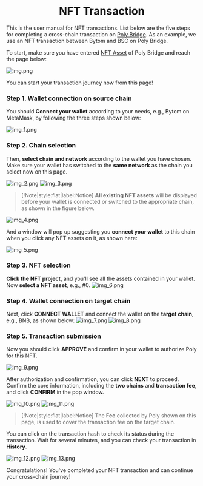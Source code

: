 <h1 align="center">NFT Transaction</h1>

This is the user manual for NFT transactions.
List below are the five steps for completing a cross-chain transaction on [Poly Bridge](https://bridge.poly.network/).
As an example, we use an NFT transaction between Bytom and BSC on Poly Bridge.


To start, make sure you have entered [NFT Asset](https://bridge.poly.network/testnet/nft) of Poly Bridge and reach the page below:

<img alt="img.png" src="img.png"/> 

You can start your transaction journey now from this page!

### Step 1. Wallet connection on source chain
You should **Connect your wallet** according to your needs, e.g., Bytom on MetaMask, by following the three steps shown below:

<img alt="img_1.png" src="img_1.png"/>


### Step 2. Chain selection
Then, **select chain and network** according to the wallet you have chosen. 
Make sure your wallet has switched to the **same network** as the chain you select now on this page.

<img alt="img_2.png" src="img_2.png"/>
<img alt="img_3.png" src="img_3.png"/>

> [!Note|style:flat|label:Notice]
**All existing NFT assets** will be displayed before your wallet is connected or switched to the appropriate chain, as shown in the figure below.

<img alt="img_4.png" src="img_4.png"/>

And a window will pop up suggesting you **connect your wallet** to this chain when you click any NFT assets on it, 
as shown here: 

<img alt="img_5.png" src="img_5.png"/>

### Step 3. NFT selection
**Click the NFT project**, and you'll see all the assets contained in your wallet. 
Now **select a NFT asset**, e.g., #0.
   <img alt="img_6.png" src="img_6.png"/>

### Step 4. Wallet connection on target chain
Next, click **CONNECT WALLET** and connect the wallet on the **target chain**, e.g., BNB, as shown below:
   <img alt="img_7.png" src="img_7.png"/>
   <img alt="img_8.png" src="img_8.png"/>

### Step 5. Transaction submission
Now you should click **APPROVE** and confirm in your wallet to authorize Poly for this NFT.

<img alt="img_9.png" src="img_9.png"/>

After authorization and confirmation, you can click **NEXT** to proceed. 
Confirm the core information, including the **two chains** and **transaction fee**, and click **CONFIRM** in the pop window. 

<img alt="img_10.png" src="img_10.png"/>

<img alt="img_11.png" src="img_11.png"/>

> [!Note|style:flat|label:Notice]
> The **Fee** collected by Poly shown on this page, is used to cover the transaction fee on the target chain.



You can click on the transaction hash to check its status during the transaction. 
Wait for several minutes, and you can check your transaction in **History**.

<img alt="img_12.png" src="img_12.png"/>

<img alt="img_13.png" src="img_13.png"/>

Congratulations! You've completed your NFT transaction and can continue your cross-chain journey!



